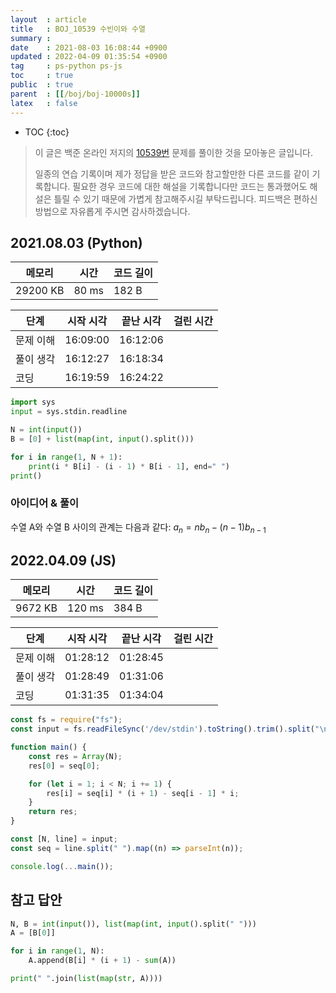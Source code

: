 ```yaml
---
layout  : article
title   : BOJ_10539 수빈이와 수열
summary : 
date    : 2021-08-03 16:08:44 +0900
updated : 2022-04-09 01:35:54 +0900
tag     : ps-python ps-js
toc     : true
public  : true
parent  : [[/boj/boj-10000s]]
latex   : false
---
```

* TOC
{:toc}

> 이 글은 백준 온라인 저지의 [10539번](https://www.acmicpc.net/problem/10539) 문제를 풀이한 것을 모아놓은 글입니다.
>
> 일종의 연습 기록이며 제가 정답을 받은 코드와 참고할만한 다른 코드를 같이 기록합니다. 필요한 경우 코드에 대한 해설을 기록합니다만 코드는 통과했어도 해설은 틀릴 수 있기 때문에 가볍게 참고해주시길 부탁드립니다. 피드백은 편하신 방법으로 자유롭게 주시면 감사하겠습니다.

## 2021.08.03 (Python)

| 메모리    | 시간  | 코드 길이 |
| --------- | ----- | --------- |
| 29200 KB  | 80 ms | 182 B     |

| 단계      | 시작 시각 | 끝난 시각 | 걸린 시간 |
| --------- | --------- | --------- | --------- |
| 문제 이해 | 16:09:00  | 16:12:06  |           |
| 풀이 생각 | 16:12:27  | 16:18:34  |           |
| 코딩      | 16:19:59  | 16:24:22  |           |

```python
import sys
input = sys.stdin.readline

N = int(input())
B = [0] + list(map(int, input().split()))

for i in range(1, N + 1):
    print(i * B[i] - (i - 1) * B[i - 1], end=" ")
print()
```

### 아이디어 & 풀이

수열 A와 수열 B 사이의 관계는 다음과 같다: $a_n = nb_n - (n - 1)b_{n - 1}$

## 2022.04.09 (JS)

| 메모리    | 시간   | 코드 길이 |
| --------- | -----  | --------- |
| 9672 KB   | 120 ms | 384 B     |

| 단계      | 시작 시각 | 끝난 시각 | 걸린 시간 |
| --------- | --------- | --------- | --------- |
| 문제 이해 | 01:28:12  | 01:28:45  |           |
| 풀이 생각 | 01:28:49  | 01:31:06  |           |
| 코딩      | 01:31:35  | 01:34:04  |           |

```js
const fs = require("fs");
const input = fs.readFileSync('/dev/stdin').toString().trim().split("\n");

function main() {
    const res = Array(N);
    res[0] = seq[0];

    for (let i = 1; i < N; i += 1) {
        res[i] = seq[i] * (i + 1) - seq[i - 1] * i;
    }
    return res;
}

const [N, line] = input;
const seq = line.split(" ").map((n) => parseInt(n));

console.log(...main());

```

## 참고 답안

```python
N, B = int(input()), list(map(int, input().split(" ")))
A = [B[0]]

for i in range(1, N):
    A.append(B[i] * (i + 1) - sum(A))

print(" ".join(list(map(str, A))))
```
